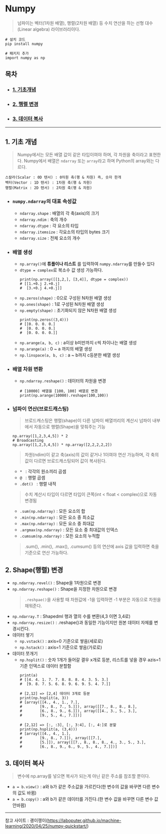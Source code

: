 # Numpy

> 넘파이는 벡터(1차원 배열), 행렬(2차원 배열) 등 수치 연산을 하는 선형 대수(Linear algebra) 라이브러리이다.
```
# 설치 코드
pip install numpy

# 패키지 추가
import numpy as np
```

## 목차
* ### [1. 기초개념](#1-기초개념)
* ### [2. 행렬 변경](#2-Shape(행렬)-변경)
* ### [3. 데이터 복사](#3-데이터-복사)

***

## 1. 기초 개념
> Numpy에서는 모든 배열 값이 같은 타입이여야 하며, 각 차원을 축이라고 표현한다.
> Numpy에서 배열은 ```ndarray``` 또는 ```array```라고 하며 Python의 array와는 다르다.   
```
스칼라(Scalar : 0D 텐서) : 0차원 축(행 & 차원) 즉, 숫자 한개
벡터(Vector : 1D 텐서) : 1차원 축(행 & 차원)
행렬(Matrix : 2D 텐서) : 2차원 축(행 & 차원)
``` 

* ### ```numpy.ndarray```의 대표 속성값
    - ```ndarray.shape``` : 배열의 각 축(axis)의 크기
    - ```ndarray.ndim``` : 축의 개수
    - ```ndarray.dtype``` : 각 요소의 타입
    - ```ndarray.itemsize``` : 각요소의 타입의 bytes 크기
    - ```ndarray.size``` : 전체 요소의 개수
* ### 배열 생성
    - ```np.array()```에 __튜플이나 리스트__ 를 입력하여 ```numpy.ndarray```를 만들수 있다
    - ```dtype = complex```로 복소수 값 생성 가능하다.
        ```
        print(np.array([[1,2,], [3,4]], dtype = complex))
        # [[1.+0.j 2.+0.j]
        #  [3.+0.j 4.+0.j]]
        ```
    - ```np.zeros(shape)``` : 0으로 구성된 N차원 배열 생성
    - ```np.ones(shape)``` : 1로 구성된 N차원 배열 생성
    - ```np.empty(shape)``` : 초기화되지 않은 N차원 배열 생성
        ```
        print(np.zeros((3,4)))
        # [[0. 0. 0. 0.]
        #  [0. 0. 0. 0.]
        #  [0. 0. 0. 0.]]
        ```
    - ```np.arange(a, b, c)``` : a이상 b미만까지 c씩 차이나는 배열 생성
    - ```np.arange(a)``` : 0 ~ a 까지의 배열 생성
    - ```np.linspace(a, b, c)``` : a ~ b까지 c등분한 배열 생성
* ### 배열 차원 변환
    - ```np.ndarray.reshape()``` : 데이터의 차원을 변경
        ```
        # [10000] 배열을 [100, 100] 배열로 변경
        print(np.arange(10000).reshape(100,100))
        ```
* ### 넘파이 연산(브로드캐스팅)
    > 브로드캐스팅은 행렬(shape)이 다른 넘파이 배열끼리의 계산시 넘파이 내부에서 자동으로 행렬(Shape)을 맞춰주는 기능
    ```
    np.array([1,2,3,4,5]) * 2 
    # Broadcasting
    np.array([1,2,3,4,5]) * np.array([2,2,2,2,2])
    ```
    > 차원(ndim)이 같고 축(axis)의 값이 같거나 1이여야 연산 가능하며, 각 축의 값이 다르면 브로드캐스팅되어 값이 복사된다.
    - ```* ``` : 각각의 원소끼리 곱셈
    - ```@ ``` : 행렬 곱셈
    - ```.dot() ``` : 행렬 내적
    > 수치 계산시 타입이 다르면 타입이 큰쪽(int < float < complex)으로 자동 변경됨
    - ```.sum(np.ndarray)``` : 모든 요소의 합
    - ```.min(np.ndarray)``` : 모든 요소 중 최소값
    - ```.max(np.ndarray)``` : 모든 요소 중 최대값
    - ```.argmax(np.ndarray)``` : 모든 요소 중 최대값의 인덱스
    - ```.cumsum(np.ndarray)``` : 모든 요소의 누적합
    > .sum(), .min(), .max(), .cumsum() 등의 연산에 axis 값을 입력하면 축을 기준으로 연산 가능하다.

## 2. Shape(행렬) 변경
* ```np.ndarray.revel()``` : Shape을 1차원으로 변경
* ```np.ndarray.reshape()``` : Shape을 지정한 차원으로 변경
    > ```.reshpae()```을 사용할 때 차원값에 -1을 입력하면 -1 부분은 자동으로 차원을 채워준다.
* ```np.ndarray.T``` : Shapedml 행과 열의 수를 변환(4,3 이면 3,4로)
* ```np.ndarray.resize()``` : .reshape()과 동일한 기능이지만 원본 데이터 자체를 변경시킨다.
* 데이터 쌓기
    * ```np.vstack()``` : axis=0 기준으로 쌓음(세로로)
    * ```np.hstack()``` : axis=1 기준으로 쌓음(가로로)
* 데이터 쪼개기
    * ```np.hsplit()``` : 숫자 1개가 들어갈 결우 x개로 등분, 리스트를 넣을 경우 azis=1 기준 인덱스로 데이터 분할함
        ```
        print(a)
        # [[4. 4. 1. 7. 7. 8. 8. 8. 4. 3. 5. 3.]
        #  [9. 8. 7. 5. 6. 8. 9. 6. 9. 5. 4. 7.]]

        # [2,12] => [2,4] 데이터 3개로 등분
        print(np.hsplit(a, 3))
        # [array([[4., 4., 1., 7.],
        #        [9., 8., 7., 5.]]), array([[7., 8., 8., 8.],
        #        [6., 8., 9., 6.]]), array([[4., 3., 5., 3.],
        #        [9., 5., 4., 7.]])]

        # [2,12] => [:, :3], [:, 3:4], [:, 4:]로 분할
        print(np.hsplit(a, (3,4)))
        # [array([[4., 4., 1.],
        #        [9., 8., 7.]]), array([[7.],
        #        [5.]]), array([[7., 8., 8., 8., 4., 3., 5., 3.],
        #        [6., 8., 9., 6., 9., 5., 4., 7.]])]
        ```
## 3. 데이터 복사
> 변수에 np.array를 넣으면 복사가 되는게 아닌 같은 주소를 참조할 뿐이다.
* ```a = b.view()``` : a와 b가 같은 주소값을 가르킨다(한 변수의 값을 바꾸면 다른 변수의 값도 바뀜)  
* ```a = b.copy()``` : a와 b가 같은 데이터를 가진다.(한 변수 값을 바꾸면 다른 변수 값 안바뀜)

***
참고 사이트 : 괭이쟁이(https://laboputer.github.io/machine-learning/2020/04/25/numpy-quickstart/)

